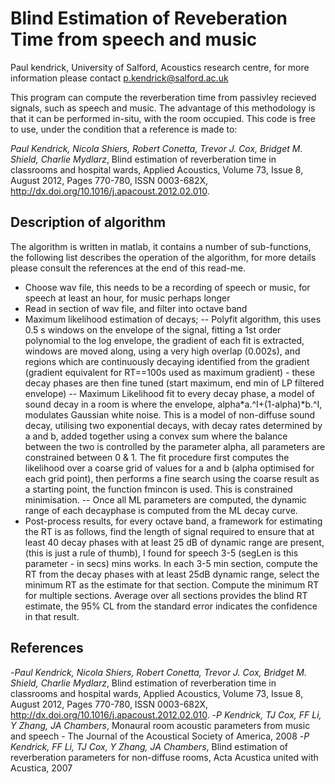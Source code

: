 Blind Estimation of Reveberation Time from speech and music
===========================================
Paul kendrick, University of Salford, Acoustics research centre, for more information please contact p.kendrick@salford.ac.uk

This program can compute the reverberation time from passivley recieved signals, such as speech and music. The advantage of this methodology is that it can be performed in-situ, with the room occupied. This code is free to use, under the condition that a reference is made to:

*Paul Kendrick, Nicola Shiers, Robert Conetta, Trevor J. Cox, Bridget M. Shield, Charlie Mydlarz*, Blind estimation of reverberation time in classrooms and hospital wards, Applied Acoustics, Volume 73, Issue 8, August 2012, Pages 770-780, ISSN 0003-682X, http://dx.doi.org/10.1016/j.apacoust.2012.02.010.


Description of algorithm
--------------
The algorithm is written in matlab, it contains a number of sub-functions, the following list describes the operation of the algorithm, for more details please consult the references at the end of this read-me.
 - Choose wav file, this needs to be a recording of speech or music,
  for speech at least an hour, for music perhaps longer
 - Read in section of wav file, and filter into octave band
 - Maximum likelihood estimation of decays;
 -- Polyfit algorithm, this uses 0.5 s windows on the envelope of
          the signal, fitting a 1st order polynomial to the log
          envelope, the gradient of each fit is extracted, windows are
          moved along, using a very high overlap (0.002s), and regions
          which are continuously decaying identified from the gradient
          (gradient equivalent for RT==100s used as maximum gradient) -
          these decay phases are then fine tuned (start maximum, end min
          of LP filtered envelope)
-- Maximum Likelihood fit to every decay phase, a model of sound
         decay in a room is where the envelope, alpha*a.^I+(1-alpha)*b.^I,
         modulates Gaussian white noise.  This is a
         model of non-diffuse sound decay, utilising two exponential
         decays, with decay rates determined by a and b, added together
         using a convex sum where the balance between the two is
         controlled by the parameter alpha, all parameters are constrained
         between 0 & 1. The fit procedure first computes the likelihood
         over a coarse grid of values for a and b (alpha optimised for
         each grid point), then performs a fine search using the coarse
         result as a starting point, the function fmincon is used.  This
         is constrained minimisation.
-- Once all ML parameters are computed, the dynamic range of
each decayphase is computed from the ML decay curve.
  - Post-process results, for every octave band, a framework for
  estimating the RT is as follows, find the length of signal required to
  ensure that at least 40 decay phases with at least 25 dB of dynamic
  range are present, (this is just a rule of thumb), I found for speech
  3-5 (segLen is this parameter - in secs) mins works.  In each 3-5 min 
 section, compute the RT from  the 
 decay phases with at least 25dB dynamic range, select the minimum RT as
 the estimate for that section.  Compute the minimum RT for multiple
 sections.  Average over all sections provides the blind RT estimate, the
 95% CL from the standard error indicates the confidence in that result.
 
 References
 ------
-*Paul Kendrick, Nicola Shiers, Robert Conetta, Trevor J. Cox, Bridget M. Shield, Charlie Mydlarz*, Blind estimation of reverberation time in classrooms and hospital wards, Applied Acoustics, Volume 73, Issue 8, August 2012, Pages 770-780, ISSN 0003-682X, http://dx.doi.org/10.1016/j.apacoust.2012.02.010.
-*P Kendrick, TJ Cox, FF Li, Y Zhang, JA Chambers*, Monaural room acoustic parameters from music and speech - The Journal of the Acoustical Society of America, 2008
-*P Kendrick, FF Li, TJ Cox, Y Zhang, JA Chambers*, Blind estimation of reverberation parameters for non-diffuse rooms, Acta Acustica united with Acustica, 2007
